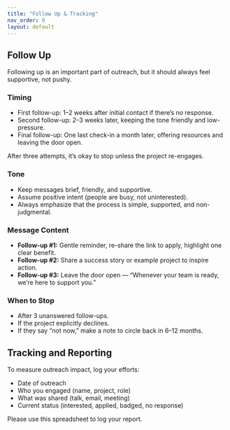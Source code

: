 ```yaml
---
title: "Follow Up & Tracking"
nav_order: 9
layout: default
---
```


## Follow Up
Following up is an important part of outreach, but it should always feel supportive, not pushy.

### Timing
- First follow-up: 1–2 weeks after initial contact if there’s no response.  
- Second follow-up: 2–3 weeks later, keeping the tone friendly and low-pressure.  
- Final follow-up: One last check-in a month later, offering resources and leaving the door open.  

After three attempts, it’s okay to stop unless the project re-engages.

### Tone
- Keep messages brief, friendly, and supportive.  
- Assume positive intent (people are busy, not uninterested).  
- Always emphasize that the process is simple, supported, and non-judgmental.

### Message Content
- **Follow-up #1:** Gentle reminder, re-share the link to apply, highlight one clear benefit.  
- **Follow-up #2:** Share a success story or example project to inspire action.  
- **Follow-up #3:** Leave the door open — “Whenever your team is ready, we’re here to support you.”

### When to Stop
- After 3 unanswered follow-ups.  
- If the project explicitly declines.  
- If they say “not now,” make a note to circle back in 6–12 months.

## Tracking and Reporting
To measure outreach impact, log your efforts:

- Date of outreach  
- Who you engaged (name, project, role)  
- What was shared (talk, email, meeting)  
- Current status (interested, applied, badged, no response)  

Please use this spreadsheet to log your report.
